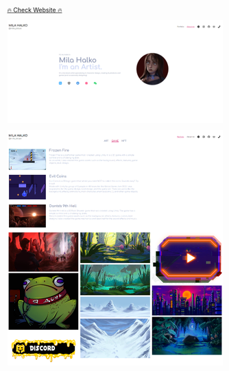 [🔥 Check Website 🔥](https://art-portfolio-9ddff.web.app/)

![About Me Page](/images/Art-Portfolio-by-milka_deluxe(1).png)

![Games Page](/images/Art-Portfolio-by-milka_deluxe.png)
